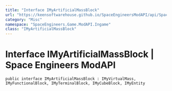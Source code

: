 ```yaml
---
title: "Interface IMyArtificialMassBlock"
url: "https://keensoftwarehouse.github.io/SpaceEngineersModAPI/api/SpaceEngineers.Game.ModAPI.Ingame.IMyArtificialMassBlock.html"
category: "Misc"
namespace: "SpaceEngineers.Game.ModAPI.Ingame"
class: "IMyArtificialMassBlock"
---
```


# Interface IMyArtificialMassBlock | Space Engineers ModAPI

```
public interface IMyArtificialMassBlock : IMyVirtualMass, IMyFunctionalBlock, IMyTerminalBlock, IMyCubeBlock, IMyEntity
```